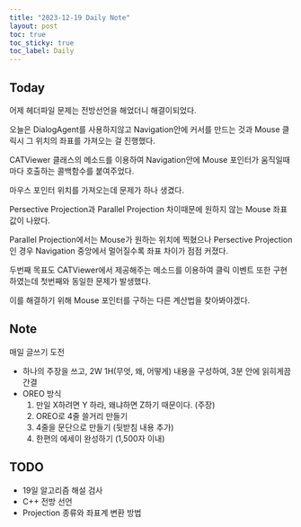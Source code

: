 ```yaml
---
title: "2023-12-19 Daily Note"
layout: post
toc: true
toc_sticky: true
toc_label: Daily
---
```


## Today

어제 헤더파일 문제는 전방선언을 해었더니 해결이되었다. 

오늘은 DialogAgent를 사용하지않고 Navigation안에 커서를 만드는 것과 Mouse 클릭시 그 위치의 좌표를 가져오는 걸 진행했다.

CATViewer 클래스의 메소드를 이용하여 Navigation안에 Mouse 포인터가 움직일때마다 호출하는 콜백함수를 붙여주었다. 

마우스 포인터 위치를 가져오는데 문제가 하나 생겼다.  

Persective Projection과 Parallel Projection 차이때문에 원하지 않는 Mouse 좌표 값이 나왔다.

Parallel Projection에서는 Mouse가 원하는 위치에 찍혔으나 Persective Projection인 경우 Navigation 중앙에서 멀어질수록 좌표 차이가 점점 커졌다. 

두번째 목표도 CATViewer에서 제공해주는 메소드를 이용하여 클릭 이벤트 또한 구현하였는데 첫번째와 동일한 문제가 발생했다.

이를 해결하기 위해 Mouse 포인터를 구하는 다른 계산법을 찾아봐야겠다.

## Note

매일 글쓰기 도전
- 하나의 주장을 쓰고, 2W 1H(무엇, 왜, 어떻게) 내용을 구성하여, 3분 안에 읽히게끔 간결
- OREO 방식
  1. 만일 X하려면 Y 하라, 왜냐하면 Z하기 때문이다. (주장)
  2. OREO로 4줄 쓸거리 만들기
  3. 4줄을 문단으로 만들기 (뒷받침 내용 추가)
  4. 한편의 에세이 완성하기 (1,500자 이내)



## TODO

- 19일 알고리즘 해설 검사
- C++ 전방 선언
- Projection 종류와 좌표계 변환 방법